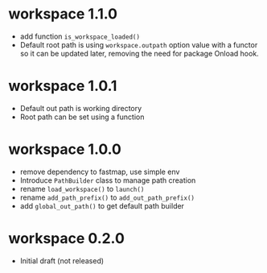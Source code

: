 # workspace 1.1.0

* add function `is_workspace_loaded()`
* Default root path is using `workspace.outpath` option value with a functor so it can be updated later, removing the need for package Onload hook.

# workspace 1.0.1

* Default out path is working directory
* Root path can be set using a function

# workspace 1.0.0

* remove dependency to fastmap, use simple env
* Introduce `PathBuilder` class to manage path creation
* rename `load_workspace()` to `launch()`
* rename `add_path_prefix()` to `add_out_path_prefix()`
* add `global_out_path()` to get default path builder

# workspace 0.2.0

* Initial draft (not released)

